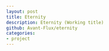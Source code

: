 ```yaml
---
layout: post
title: Eternity
description: Eternity (Working title)
github: Avant-Flux/eternity
categories:
- project
---
```


